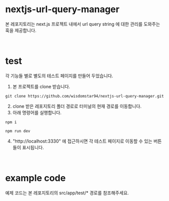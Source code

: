 # nextjs-url-query-manager
본 레포지토리는 next.js 프로젝트 내에서 url query string 에 대한 관리를 도와주는 훅을 제공합니다.

<br />

# test
각 기능들 별로 별도의 테스트 페이지를 만들어 두었습니다. 
1. 본 프로젝트를 clone 받습니다.
```
git clone https://github.com/wisdomstar94/nextjs-url-query-manager.git
```
2. clone 받은 레포지토리 폴더 경로로 터미널의 현재 경로를 이동합니다.
3. 아래 명령어를 실행합니다.
```
npm i
```
```
npm run dev
```
4. "http://localhost:3330" 에 접근하시면 각 테스트 페이지로 이동할 수 있는 버튼들이 표시됩니다.

<br />

# example code
예제 코드는 본 레포지토리의 src/app/test/* 경로를 참조해주세요.

<br />